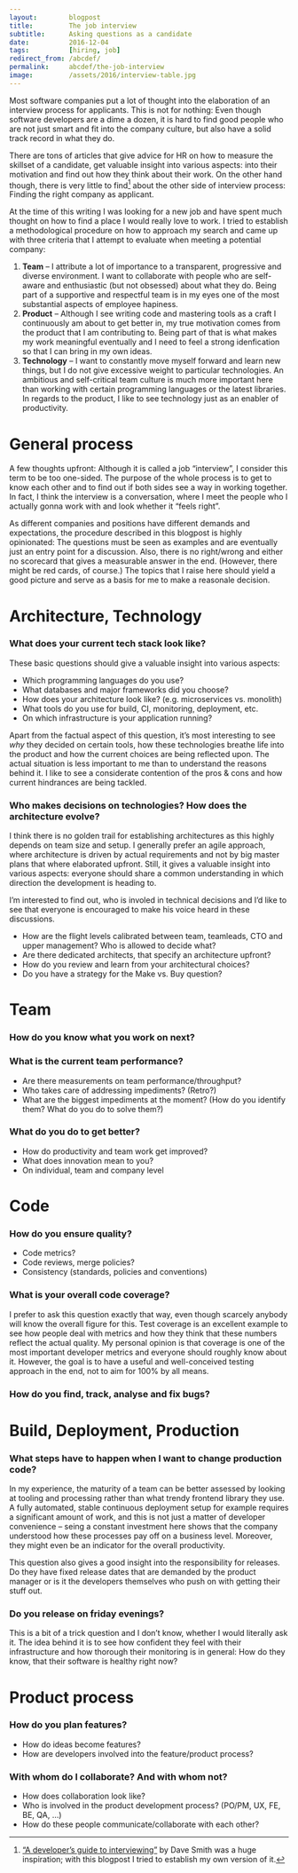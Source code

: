 ```yaml
---
layout:        blogpost
title:         The job interview
subtitle:      Asking questions as a candidate
date:          2016-12-04
tags:          [hiring, job]
redirect_from: /abcdef/
permalink:     abcdef/the-job-interview
image:         /assets/2016/interview-table.jpg
---
```


Most software companies put a lot of thought into the elaboration of an interview process for applicants. This is not for nothing: Even though software developers are a dime a dozen, it is hard to find good people who are not just smart and fit into the company culture, but also have a solid track record in what they do.

There are tons of articles that give advice for HR on how to measure the skillset of a candidate, get valuable insight into various aspects: into their motivation and find out how they think about their work. On the other hand though, there is very little to find[^1] about the other side of interview process: Finding the right company as applicant.

At the time of this writing I was looking for a new job and have spent much thought on how to find a place I would really love to work. I tried to establish a methodological procedure on how to approach my search and came up with three criteria that I attempt to evaluate when meeting a potential company:

1. **Team** – I attribute a lot of importance to a transparent, progressive and diverse environment. I want to collaborate with people who are self-aware and enthusiastic (but not obsessed) about what they do. Being part of a supportive and respectful team is in my eyes one of the most substantial aspects of employee hapiness.
2. **Product** – Although I see writing code and mastering tools as a craft I continuously am about to get better in, my true motivation comes from the product that I am contributing to. Being part of that is what makes my work meaningful eventually and I need to feel a strong idenfication so that I can bring in my own ideas.
3. **Technology** – I want to constantly move myself forward and learn new things, but I do not give excessive weight to particular technologies. An ambitious and self-critical team culture is much more important here than working with certain programming languages or the latest libraries. In regards to the product, I like to see technology just as an enabler of productivity.


# General process

A few thoughts upfront: Although it is called a job “interview”, I consider this term to be too one-sided. The purpose of the whole process is to get to know each other and to find out if both sides see a way in working together. In fact, I think the interview is a conversation, where I meet the people who I actually gonna work with and look whether it “feels right”.

As different companies and positions have different demands and expectations, the procedure described in this blogpost is highly opinionated: The questions must be seen as examples and are eventually just an entry point for a discussion. Also, there is no right/wrong and either no scorecard that gives a measurable answer in the end. (However, there might be red cards, of course.) The topics that I raise here should yield a good picture and serve as a basis for me to make a reasonale decision.


# Architecture, Technology

### What does your current tech stack look like?
These basic questions should give a valuable insight into various aspects:

- Which programming languages do you use?
- What databases and major frameworks did you choose?
- How does your architecture look like? (e.g. microservices vs. monolith)
- What tools do you use for build, CI, monitoring, deployment, etc.
- On which infrastructure is your application running?

Apart from the factual aspect of this question, it’s most interesting to see *why* they decided on certain tools, how these technologies breathe life into the product and how the current choices are being reflected upon. The actual situation is less important to me than to understand the reasons behind it. I like to see a considerate contention of the pros & cons and how current hindrances are being tackled.

### Who makes decisions on technologies? How does the architecture evolve?
I think there is no golden trail for establishing architectures as this highly depends on team size and setup. I generally prefer an agile approach, where architecture is driven by actual requirements and not by big master plans that where elaborated upfront. Still, it gives a valuable insight into various aspects: everyone should share a common understanding in which direction the development is heading to.

I’m interested to find out, who is involed in technical decisions and I’d like to see that everyone is encouraged to make his voice heard in these discussions.

- How are the flight levels calibrated between team, teamleads, CTO and upper management? Who is allowed to decide what?
- Are there dedicated architects, that specify an architecture upfront?
- How do you review and learn from your architectural choices?
- Do you have a strategy for the Make vs. Buy question?


# Team

### How do you know what you work on next?


### What is the current team performance?
- Are there measurements on team performance/throughput?
- Who takes care of addressing impediments? (Retro?)
- What are the biggest impediments at the moment? (How do you identify them? What do you do to solve them?)

### What do you do to get better?
- How do productivity and team work get improved?
- What does innovation mean to you?
- On individual, team and company level


# Code

### How do you ensure quality?
- Code metrics?
- Code reviews, merge policies?
- Consistency (standards, policies and conventions)

### What is your overall code coverage?
I prefer to ask this question exactly that way, even though scarcely anybody will know the overall figure for this. Test coverage is an excellent example to see how people deal with metrics and how they think that these numbers reflect the actual quality. My personal opinion is that coverage is one of the most important developer metrics and everyone should roughly know about it. However, the goal is to have a useful and well-conceived testing approach in the end, not to aim for 100% by all means.

### How do you find, track, analyse and fix bugs?


# Build, Deployment, Production

### What steps have to happen when I want to change production code?
In my experience, the maturity of a team can be better assessed by looking at  tooling and processing rather than what trendy frontend library they use. A  fully automated, stable continuous deployment setup for example requires a significant amount of work, and this is not just a matter of developer convenience – seing a constant investment here shows that the company understood how these processes pay off on a business level. Moreover, they might even be an indicator for the overall productivity. 

This question also gives a good insight into the responsibility for releases. Do they have fixed release dates that are demanded by the product manager or is it the developers themselves who push on with getting their stuff out.

### Do you release on friday evenings?
This is a bit of a trick question and I don’t know, whether I would literally ask it. The idea behind it is to see how confident they feel with their infrastructure and how thorough their monitoring is in general: How do they know, that their software is healthy right now?


# Product process

### How do you plan features?
- How do ideas become features?
- How are developers involved into the feature/product process?

### With whom do I collaborate? And with whom not?
- How does collaboration look like?
- Who is involved in the product development process? (PO/PM, UX, FE, BE, QA, …)
- How do these people communicate/collaborate with each other?


[^1]: [“A developer’s guide to interviewing”](https://medium.com/@djsmith42/how-to-interview-as-a-developer-candidate-b666734f12dd#.8ytpeoyjb) by Dave Smith was a huge inspiration; with this blogpost I tried to establish my own version of it.
